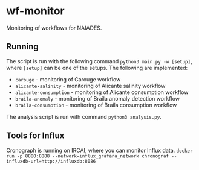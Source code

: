 # wf-monitor
Monitoring of workflows for NAIADES.

## Running

The script is run with the following command `python3 main.py -w [setup]`, where `[setup]` can be one of the setups. The following are implemented:

* `carouge` - monitoring of Carouge workflow
* `alicante-salinity` - monitoring of Alicante salinity workflow
* `alicante-consumption` - monitoring of Alicante consumption workflow
* `braila-anomaly` - monitoring of Braila anomaly detection workflow
* `braila-consumption` - monitoring of Braila consumption workflow

The analysis script is run with command `python3 analysis.py`.

## Tools for Influx

Cronograph is running on IRCAI, where you can monitor Influx data.
```docker run -p 8880:8888 --network=influx_grafana_network chronograf --influxdb-url=http://influxdb:8086```
